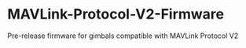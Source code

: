 # MAVLink-Protocol-V2-Firmware
Pre-release firmware for gimbals compatible with MAVLink Protocol V2
